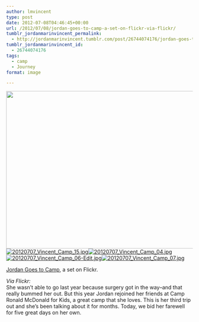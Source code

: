 ```yaml
---
author: lmvincent
type: post
date: 2012-07-08T04:46:45+00:00
url: /2012/07/08/jordan-goes-to-camp-a-set-on-flickr-via-flickr/
tumblr_jordanmarinvincent_permalink:
  - http://jordanmarinvincent.tumblr.com/post/26744074176/jordan-goes-to-camp-a-set-on-flickr-via-flickr
tumblr_jordanmarinvincent_id:
  - 26744074176
tags:
  - camp
  - Journey
format: image

---
```

<img loading="lazy" src="https://jordansjourney.files.wordpress.com/2012/07/tumblr_m6trvcg7wn1rn5v6ko1_1280.jpg" alt="" width="640" height="425" class="alignnone size-full wp-image-130" />

<div>
  <a href="http://www.flickr.com/photos/larryvincent/7524962674/in/set-72157630472878726/" title="20120707_Vincent_Camp_15.jpg" target="_blank" rel="noopener"><img alt="20120707_Vincent_Camp_15.jpg" src="http://farm9.staticflickr.com/8027/7524962674_2d5798d40c_m.jpg" /></a><a href="http://www.flickr.com/photos/larryvincent/7524964084/in/set-72157630472878726/" title="20120707_Vincent_Camp_04.jpg" target="_blank" rel="noopener"><img alt="20120707_Vincent_Camp_04.jpg" src="http://farm9.staticflickr.com/8156/7524964084_c14e830f45_m.jpg" /></a><a href="http://www.flickr.com/photos/larryvincent/7524965530/in/set-72157630472878726/" title="20120707_Vincent_Camp_06-Edit.jpg" target="_blank" rel="noopener"><img alt="20120707_Vincent_Camp_06-Edit.jpg" src="http://farm8.staticflickr.com/7274/7524965530_8613ab0142_m.jpg" /></a><a href="http://www.flickr.com/photos/larryvincent/7524966942/in/set-72157630472878726/" title="20120707_Vincent_Camp_07.jpg" target="_blank" rel="noopener"><img alt="20120707_Vincent_Camp_07.jpg" src="http://farm8.staticflickr.com/7134/7524966942_e807249bc0_m.jpg" /></a>
</div>

<a href="http://www.flickr.com/photos/larryvincent/sets/72157630472878726/" target="_blank" rel="noopener">Jordan Goes to Camp</a>, a set on Flickr.

_Via Flickr:_  
She wasn&rsquo;t able to go last year because surgery got in the way&ndash;and that really bummed her out. But this year Jordan rejoined her friends at Camp Ronald McDonald for Kids, a great camp that she loves. This is her third trip out and she&rsquo;s been talking about it for months. Today, we bid her farewell for five great days on her own.